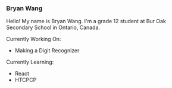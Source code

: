 ### Bryan Wang

Hello! My name is Bryan Wang. I'm a grade 12 student at Bur Oak Secondary School in Ontario, Canada.

Currently Working On:
* Making a Digit Recognizer

Currently Learning:
* React
* HTCPCP
